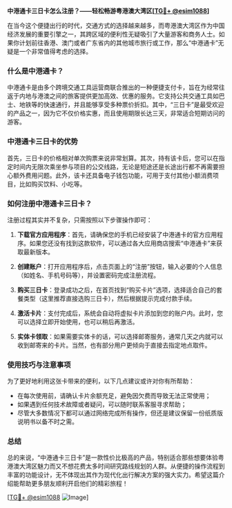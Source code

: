 **中港通卡三日卡怎么注册？——轻松畅游粤港澳大湾区[[TG💪+ @esim1088](https://t.me/s/esim1088)]**

在当今这个便捷出行的时代，交通方式的选择越来越多，而粤港澳大湾区作为中国经济发展的重要引擎之一，其跨区域的便利性无疑吸引了大量游客和商务人士。如果你计划前往香港、澳门或者广东省内的其他城市旅行或工作，那么“中港通卡”无疑是一个非常值得考虑的选择。

### 什么是中港通卡？

中港通卡是由多个跨境交通工具运营商联合推出的一种便捷支付卡，旨在为经常往返于内地与港澳之间的旅客提供更加高效、优惠的服务。它支持公共交通工具如巴士、地铁等的快速通行，并且能够享受多种票价折扣。其中，“三日卡”是最受欢迎的产品之一，因为它不仅价格实惠，而且使用期限长达三天，非常适合短期访问的游客。

### 中港通卡三日卡的优势

首先，三日卡的价格相对单次购票来说非常划算。其次，持有该卡后，您可以在指定时间内无限次乘坐参与项目的公交线路，无论是短途还是长途出行都不再需要担心额外费用问题。此外，该卡还具备电子钱包功能，可用于支付其他小额消费项目，比如购买饮料、小吃等。

### 如何注册中港通卡三日卡？

注册过程其实并不复杂，只需按照以下步骤操作即可：

1. **下载官方应用程序**：首先，请确保您的手机已经安装了中港通卡的官方应用程序。如果您还没有找到这款软件，可以通过各大应用商店搜索“中港通卡”来获取最新版本。
   
2. **创建账户**：打开应用程序后，点击页面上的“注册”按钮，输入必要的个人信息（如姓名、手机号码等），并设置密码完成注册流程。

3. **购买三日卡**：登录成功之后，在首页找到“购买卡片”选项，选择适合自己的套餐类型（这里推荐直接选购三日卡），然后根据提示完成付款手续。

4. **激活卡片**：支付完成后，系统会自动将虚拟卡片添加到您的账户内。此时，您可以选择立即开始使用，也可以稍后再激活。

5. **实体卡领取**：如果需要实体卡的话，可以选择邮寄服务，通常几天之内就可以收到邮寄来的卡片。当然，也有部分用户更倾向于直接去指定地点取件。

### 使用技巧与注意事项

为了更好地利用这张卡带来的便利，以下几点建议或许对你有所帮助：
- 在每次使用前，请确认卡片余额充足，避免因欠费而导致无法正常使用；
- 如果遇到任何技术故障或者疑问，可以随时联系客服寻求帮助；
- 尽管大多数情况下都可以通过网络完成所有操作，但还是建议保留一份纸质版说明书以备不时之需。

### 总结

总的来说，“中港通卡三日卡”是一款性价比极高的产品，特别适合那些想要体验粤港澳大湾区魅力而又不想花费太多时间研究路线规划的人群。从便捷的操作流程到丰富的功能设计，无不体现出其作为现代化出行解决方案的强大实力。希望这篇介绍能帮助更多朋友顺利开启他们的精彩旅程！

[[TG💪+ @esim1088](https://t.me/s/esim1088) ![Image](https://i.postimg.cc/4NQfJmqS/Snipaste-2025-05-13-00-14-12.png)]